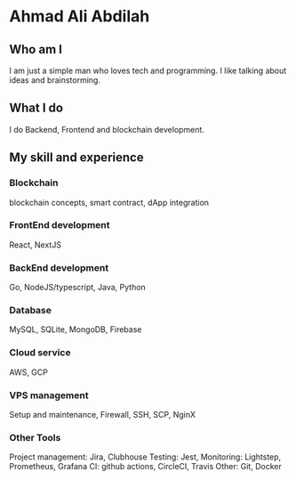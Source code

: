 # Ahmad Ali Abdilah

## Who am I

I am just a simple man who loves tech and programming. I like talking about ideas and brainstorming. 

## What I do

I do Backend, Frontend and blockchain development.

## My skill and experience
### Blockchain 
blockchain concepts, smart contract, dApp integration

### FrontEnd development 
React, NextJS

### BackEnd development
Go, NodeJS/typescript, Java, Python

### Database 
MySQL, SQLite, MongoDB, Firebase

### Cloud service
AWS, GCP

### VPS management
Setup and maintenance, Firewall, SSH, SCP, NginX

### Other Tools 
Project management: Jira, Clubhouse
Testing: Jest, 
Monitoring: Lightstep, Prometheus, Grafana
CI: github actions, CircleCI, Travis
Other: Git, Docker



